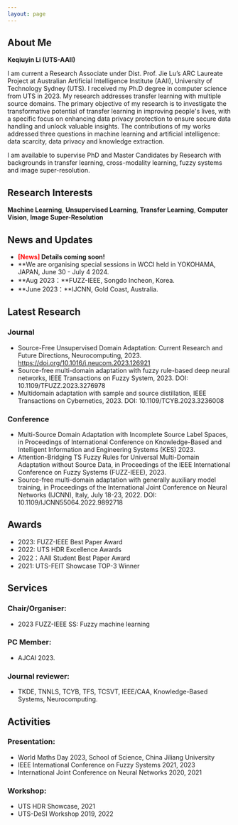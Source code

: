 ```yaml
---
layout: page
---
```


## About Me

**Keqiuyin Li (UTS-AAII)**

I am current a Research Associate under Dist. Prof. Jie Lu’s ARC Laureate Project at Australian Artificial Intelligence Institute (AAII), University of Technology Sydney (UTS). I received my Ph.D degree in computer science from UTS in 2023. My research addresses transfer learning with multiple source domains. The primary objective of my research is to investigate the transformative potential of transfer learning in improving people's lives, with a specific focus on enhancing data privacy protection to ensure secure data handling and unlock valuable insights. The contributions of my works addressed three questions in machine learning and artificial intelligence: data scarcity, data privacy and knowledge extraction. 


I am available to supervise PhD and Master Candidates by Research with backgrounds in transfer learning, cross-modality learning, fuzzy systems and image super-resolution.

## Research Interests

**Machine Learning**, **Unsupervised Learning**, **Transfer Learning**, **Computer Vision**, **Image Super-Resolution**

## News and Updates

- **<font color='red'>[News]</font> Details coming soon!**
- **We are organising special sessions in WCCI held in YOKOHAMA, JAPAN, June 30 - July 4 2024.
- **Aug 2023：**FUZZ-IEEE, Songdo Incheon, Korea.
- **June 2023：**IJCNN, Gold Coast, Australia.


## Latest Research

### Journal 

- Source-Free Unsupervised Domain Adaptation: Current Research and Future Directions,
Neurocomputing, 2023.
https://doi.org/10.1016/j.neucom.2023.126921
- Source-free multi-domain adaptation with fuzzy rule-based deep neural networks,
IEEE Transactions on Fuzzy System, 2023.
DOI: 10.1109/TFUZZ.2023.3276978
- Multidomain adaptation with sample and source distillation,
IEEE Transactions on Cybernetics, 2023. 
DOI: 10.1109/TCYB.2023.3236008

### Conference

- Multi-Source Domain Adaptation with Incomplete Source Label Spaces,
in Proceedings of International Conference on Knowledge-Based and Intelligent Information and Engineering Systems (KES) 2023.
- Attention-Bridging TS Fuzzy Rules for Universal Multi-Domain Adaptation without Source Data,
in Proceedings of the IEEE International Conference on Fuzzy Systems (FUZZ-IEEE), 2023.
- Source-free multi-domain adaptation with generally auxiliary model training,
in Proceedings of the International Joint Conference on Neural Networks (IJCNN), Italy, July 18-23, 2022. 
DOI: 10.1109/IJCNN55064.2022.9892718

## Awards

- 2023: FUZZ-IEEE Best Paper Award 
- 2022: UTS HDR Excellence Awards 
- 2022：AAII Student Best Paper Award
- 2021: UTS-FEIT Showcase TOP-3 Winner

## Services

### Chair/Organiser: 
- 2023 FUZZ-IEEE SS: Fuzzy machine learning
  
### PC Member: 
- AJCAI 2023.
  
### Journal reviewer: 
- TKDE, TNNLS, TCYB, TFS, TCSVT, IEEE/CAA, Knowledge-Based Systems, Neurocomputing.

## Activities

### Presentation: 
- World Maths Day 2023, School of Science, China Jiliang University
- IEEE International Conference on Fuzzy Systems 2021, 2023
- International Joint Conference on Neural Networks 2020, 2021

### Workshop: 
- UTS HDR Showcase, 2021
- UTS-DeSI Workshop 2019, 2022

  

